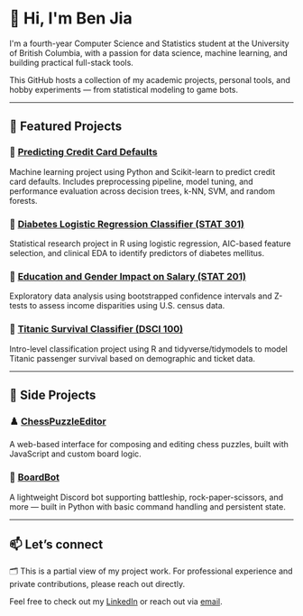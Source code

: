 # 👋 Hi, I'm Ben Jia

I'm a fourth-year Computer Science and Statistics student at the University of British Columbia, with a passion for data science, machine learning, and building practical full-stack tools.

This GitHub hosts a collection of my academic projects, personal tools, and hobby experiments — from statistical modeling to game bots.

---

## 🧠 Featured Projects

### 🔹 [Predicting Credit Card Defaults](https://github.com/Ehsian/Credit-Card-Default-Classifier)
Machine learning project using Python and Scikit-learn to predict credit card defaults. Includes preprocessing pipeline, model tuning, and performance evaluation across decision trees, k-NN, SVM, and random forests.

### 🔹 [Diabetes Logistic Regression Classifier (STAT 301)](https://github.com/Ehsian/Stat301-Diabetes-Classifier)
Statistical research project in R using logistic regression, AIC-based feature selection, and clinical EDA to identify predictors of diabetes mellitus.

### 🔹 [Education and Gender Impact on Salary (STAT 201)](https://github.com/Ehsian/Stat201-Education-Gender-Income)
Exploratory data analysis using bootstrapped confidence intervals and Z-tests to assess income disparities using U.S. census data.

### 🔹 [Titanic Survival Classifier (DSCI 100)](https://github.com/Ehsian/DSCI100-Titanic-Survival)
Intro-level classification project using R and tidyverse/tidymodels to model Titanic passenger survival based on demographic and ticket data.

---

## 🧩 Side Projects

### ♟️ [ChessPuzzleEditor](https://github.com/Ehsian/ChessPuzzleEditor)
A web-based interface for composing and editing chess puzzles, built with JavaScript and custom board logic.

### 🤖 [BoardBot](https://github.com/Ehsian/BoardBot)
A lightweight Discord bot supporting battleship, rock-paper-scissors, and more — built in Python with basic command handling and persistent state.

---

📫 **Let’s connect**  
---
🗂️ This is a partial view of my project work. For professional experience and private contributions, please reach out directly.

Feel free to check out my [LinkedIn](https://linkedin.com/in/ben-jia) or reach out via [email](mailto:benjia279@gmail.com).
